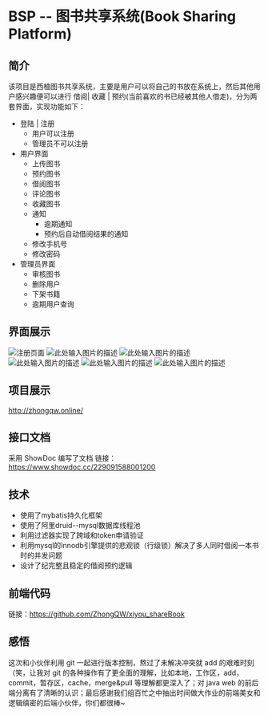 # BSP -- 图书共享系统(Book Sharing Platform)

## 简介
该项目是西柚图书共享系统，主要是用户可以将自己的书放在系统上，然后其他用户感兴趣便可以进行 借阅| 收藏 | 预约(当前喜欢的书已经被其他人借走)，分为两套界面，实现功能如下：

- 登陆 | 注册
  - 用户可以注册
  - 管理员不可以注册
- 用户界面
  - 上传图书
  - 预约图书
  - 借阅图书
  - 评论图书
  - 收藏图书
  - 通知
    - 逾期通知
    - 预约后自动借阅结果的通知
  - 修改手机号
  - 修改密码
- 管理员界面
  - 审核图书
  - 删除用户
  - 下架书籍
  - 逾期用户查询

## 界面展示
![注册页面][1]
![此处输入图片的描述][2]
![此处输入图片的描述][3]
![此处输入图片的描述][4]
![此处输入图片的描述][5]
![此处输入图片的描述][6]

## 项目展示
http://zhongqw.online/

## 接口文档
采用 ShowDoc 编写了文档
链接：https://www.showdoc.cc/229091588001200

## 技术
- 使用了mybatis持久化框架
- 使用了阿里druid--mysql数据库线程池
- 利用过滤器实现了跨域和token申请验证
- 利用mysql的Innodb引擎提供的悲观锁（行级锁）解决了多人同时借阅一本书时的并发问题
- 设计了纪完整且稳定的借阅预约逻辑

## 前端代码
链接：https://github.com/ZhongQW/xiyou_shareBook

## 感悟
这次和小伙伴利用 git 一起进行版本控制，熬过了未解决冲突就 add 的艰难时刻（笑，让我对 git 的各种操作有了更全面的理解，比如本地，工作区，add，commit，暂存区，cache，merge&pull 等理解都更深入了；对 java web 的前后端分离有了清晰的认识；最后感谢我们组百忙之中抽出时间做大作业的前端美女和逻辑缜密的后端小伙伴，你们都很棒~


  [1]:https://img2018.cnblogs.com/blog/1199740/201812/1199740-20181219220532240-829856476.png
  [2]:https://s2.ax1x.com/2019/06/14/V4rFVx.png
  [3]:https://s2.ax1x.com/2019/06/14/V4yA3D.png
  [4]:https://s2.ax1x.com/2019/06/14/V4y1C8.png
  [5]:https://s2.ax1x.com/2019/06/14/V4ytDs.png
  [6]:https://s2.ax1x.com/2019/06/14/V4yRV1.png


